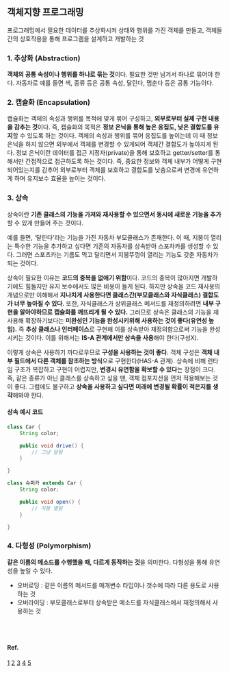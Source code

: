 ## 객체지향 프로그래밍
프로그래밍에서 필요한 데이터를 추상화시켜 상태와 행위를 가진 객체를 만들고, 객체들 간의 상호작용을 통해 프로그램을 설계하고 개발하는 것
<br>

### 1. 추상화 (Abstraction)
**객체의 공통 속성이나 행위를 하나로 묶는 것**이다. 필요한 것만 남겨서 하나로 묶어야 한다.
자동차로 예를 들면 색, 종류 등은 공통 속성, 달린다, 멈춘다 등은 공통 기능이다.

### 2. 캡슐화 (Encapsulation)
캡슐화는 객체의 속성과 행위를 목적에 맞게 묶어 구성하고, **외부로부터 실제 구현 내용을 감추는 것**이다. 즉, 캡슐화의 목적은 **정보 은닉을 통해 높은 응집도, 낮은 결합도를 유지**할 수 있도록 하는 것이다. 객체의 속성과 행위를 묶어 응집도를 높이는데 이 때 정보 은닉을 하지 않으면 외부에서 객체를 변경할 수 있게되어 객체간 결합도가 높아지게 된다. 
정보 은닉이란 데이터를 접근 지정자(private)을 통해 보호하고 getter/setter를 통해서만 간접적으로 접근하도록 하는 것이다. 즉, 중요한 정보와 객체 내부가 어떻게 구현 되어있는지를 감추어 외부로부터 객체를 보호하고 결합도를 낮춤으로써 변경에 유연하게 하며 유지보수 효율을 높이는 것이다.

### 3. 상속
상속이란 **기존 클래스의 기능을 가져와 재사용할 수 있으면서 동시에 새로운 기능을 추가**할 수 있게 만들어 주는 것이다.

예를 들면, '달린다'라는 기능을 가진 자동차 부모클래스가 존재한다. 이 때, 지붕이 열리는 특수한 기능을 추가하고 싶다면 기존의 자동차를 상속받아 스포차카를 생성할 수 있다. 그러면 스포츠카는 기름도 먹고 달리면서 지붕뚜껑이 열리는 기능도 갖춘 자동차가 되는 것이다.

상속이 필요한 이유는 **코드의 중복을 없애기 위함**이다. 코드의 중복이 많아지면 개발하기에도 힘들지만 유지 보수에서도 많은 비용이 들게 된다. 하지만 상속을 코드 재사용의 개념으로만 이해해서 **지나치게 사용한다면 클래스간(부모클래스와 자식클래스) 결합도가 너무 높아질 수 있다.** 또한, 자식클래스가 상위클래스 메서드를 재정의하려면 **내부 구현을 알아야하므로 캡슐화를 깨뜨리게 될 수 있다.** 그러므로 상속은 클래스의 기능을 재사용해 확장하기보다는 **미완성인 기능을 완성시키위해 사용하는 것이 좋다(유연성 높임).** 즉 **추상 클래스나 인터페이스**로 구현해 이를 상속받아 재정의함으로써 기능을 완성시키는 것이다. 이를 위해서는 **IS-A 관계에서만 상속을 사용**해야 한다(구성X).

이렇게 상속은 사용하기 까다로우므로 **구성을 사용하는 것이 좋다.** 객체 구성은 **객체 내부 필드에서 다른 객체를 참조하는 방식**으로 구현한다(HAS-A 관계). 상속에 비해 런타임 구조가 복잡하고 구현이 어렵지만, **변경시 유연함을 확보할 수 있다**는 장점이 크다. 즉, 같은 종류가 아닌 클래스를 상속하고 싶을 땐, 객체 컴포지션을 먼저 적용해보는 것이 좋다. 그럼에도 불구하고 **상속을 사용하고 싶다면 미래에 변경될 확률이 적은지를 생각**해봐야 한다.

#### 상속 예시 코드
```java
class Car {
	String color;

	public void drive() {
		// 그냥 달림
	}

}

class 슈퍼카 extends Car {
	String color;

	public void open() {
		// 지붕 열림
	}

}
```


### 4. 다형성 (Polymorphism)
**같은 이름의 메소드를 수행했을 때, 다르게 동작하는 것**을 의미한다. 다형성을 통해 유연성을 높일 수 있다.
- 오버로딩 : 같은 이름의 메서드를 매개변수 타입이나 갯수에 따라 다른 용도로 사용하는 것
- 오버라이딩 : 부모클래스로부터 상속받은 메소드를 자식클래스에서 재정의해서 사용하는 것




<br>
<br>

#### Ref.
[1](https://lu-coding.tistory.com/99)
[2](https://velog.io/@cyranocoding/%EA%B0%9D%EC%B2%B4-%EC%A7%80%ED%96%A5-%ED%94%84%EB%A1%9C%EA%B7%B8%EB%9E%98%EB%B0%8DOOP-Object-Oriented-Programming-%EA%B0%9C%EB%85%90-%EB%B0%8F-%ED%99%9C%EC%9A%A9-%EC%A0%95%EB%A6%AC-igjyooyc6c#%EC%BA%A1%EC%8A%90%ED%99%94encapsulation)
[3](https://velog.io/@hkoo9329/OOPObject-Oriented-Programming-%EA%B0%9D%EC%B2%B4-%EC%A7%80%ED%96%A5-%ED%94%84%EB%A1%9C%EA%B7%B8%EB%9E%98%EB%B0%8D-%EC%9D%B4%EB%9E%80#%EC%83%81%EC%86%8D%EC%84%B1-%EC%9E%AC%EC%82%AC%EC%9A%A9inheritance)
[4](https://88240.tistory.com/228)
[5](https://wpaud16.tistory.com/94)
